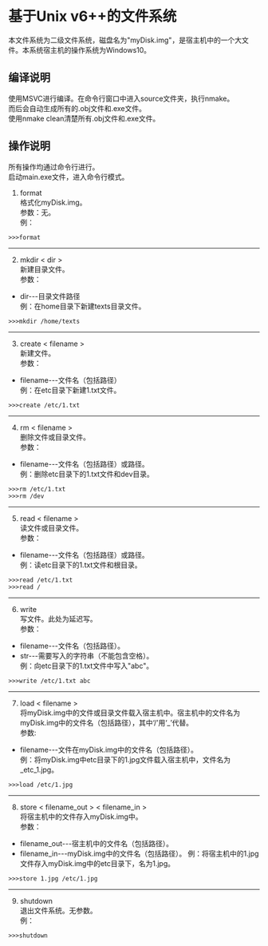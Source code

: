 # 基于Unix v6++的文件系统  
本文件系统为二级文件系统，磁盘名为"myDisk.img"，是宿主机中的一个大文件。本系统宿主机的操作系统为Windows10。  

## 编译说明  
使用MSVC进行编译。在命令行窗口中进入source文件夹，执行nmake。  
而后会自动生成所有的.obj文件和.exe文件。  
使用nmake clean清楚所有.obj文件和.exe文件。  

## 操作说明  
所有操作均通过命令行进行。  
启动main.exe文件，进入命令行模式。  
1. format  
格式化myDisk.img。  
参数：无。  
例：  
```
>>>format
```
---
2. mkdir < dir >  
新建目录文件。  
参数：
- dir---目录文件路径  
例：在home目录下新建texts目录文件。  
```
>>>mkdir /home/texts
```
---
3. create < filename >  
新建文件。  
参数：
- filename---文件名（包括路径）  
例：在etc目录下新建1.txt文件。  
```
>>>create /etc/1.txt
```
---
4. rm < filename >  
删除文件或目录文件。  
参数：
- filename---文件名（包括路径）或路径。  
例：删除etc目录下的1.txt文件和dev目录。   
```
>>>rm /etc/1.txt
>>>rm /dev
```
---
5. read < filename >  
读文件或目录文件。  
参数：
- filename---文件名（包括路径）或路径。  
例：读etc目录下的1.txt文件和根目录。  
```
>>>read /etc/1.txt
>>>read /
```
---
6. write  
写文件。此处为延迟写。  
参数：
- filename---文件名（包括路径）。  
- str---需要写入的字符串（不能包含空格）。  
例：向etc目录下的1.txt文件中写入"abc"。  
```
>>>write /etc/1.txt abc
```
---
7. load < filename >  
将myDisk.img中的文件或目录文件载入宿主机中。宿主机中的文件名为myDisk.img中的文件名（包括路径），其中‘/’用‘_’代替。    
参数:
- filename---文件在myDisk.img中的文件名（包括路径）。  
例：将myDisk.img中etc目录下的1.jpg文件载入宿主机中，文件名为_etc_1.jpg。  
```
>>>load /etc/1.jpg
```
---
8. store < filename_out > < filename_in >  
将宿主机中的文件存入myDisk.img中。  
参数：
- filename_out---宿主机中的文件名（包括路径）。
- filename_in---myDisk.img中的文件名（包括路径）。
例：将宿主机中的1.jpg文件存入myDisk.img中的etc目录下，名为1.jpg。
```
>>>store 1.jpg /etc/1.jpg
```
---
9. shutdown  
退出文件系统。无参数。  
例：  
```
>>>shutdown
```
